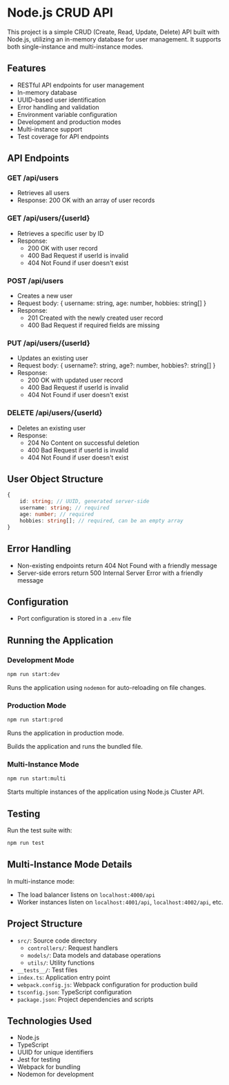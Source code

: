 # Node.js CRUD API

This project is a simple CRUD (Create, Read, Update, Delete) API built with Node.js, utilizing an in-memory database for user management. It supports both single-instance and multi-instance modes.

## Features

- RESTful API endpoints for user management
- In-memory database
- UUID-based user identification
- Error handling and validation
- Environment variable configuration
- Development and production modes
- Multi-instance support
- Test coverage for API endpoints

## API Endpoints

### GET /api/users

- Retrieves all users
- Response: 200 OK with an array of user records

### GET /api/users/{userId}

- Retrieves a specific user by ID
- Response:
  - 200 OK with user record
  - 400 Bad Request if userId is invalid
  - 404 Not Found if user doesn't exist

### POST /api/users

- Creates a new user
- Request body: { username: string, age: number, hobbies: string[] }
- Response:
  - 201 Created with the newly created user record
  - 400 Bad Request if required fields are missing

### PUT /api/users/{userId}

- Updates an existing user
- Request body: { username?: string, age?: number, hobbies?: string[] }
- Response:
  - 200 OK with updated user record
  - 400 Bad Request if userId is invalid
  - 404 Not Found if user doesn't exist

### DELETE /api/users/{userId}

- Deletes an existing user
- Response:
  - 204 No Content on successful deletion
  - 400 Bad Request if userId is invalid
  - 404 Not Found if user doesn't exist

## User Object Structure

```typescript
{
	id: string; // UUID, generated server-side
	username: string; // required
	age: number; // required
	hobbies: string[]; // required, can be an empty array
}
```

## Error Handling

- Non-existing endpoints return 404 Not Found with a friendly message
- Server-side errors return 500 Internal Server Error with a friendly message

## Configuration

- Port configuration is stored in a `.env` file

## Running the Application

### Development Mode

```bash
npm run start:dev
```

Runs the application using `nodemon` for auto-reloading on file changes.

### Production Mode

```bash
npm run start:prod
```

Runs the application in production mode.

Builds the application and runs the bundled file.

### Multi-Instance Mode

```bash
npm run start:multi
```

Starts multiple instances of the application using Node.js Cluster API.

## Testing

Run the test suite with:

```bash
npm run test
```

## Multi-Instance Mode Details

In multi-instance mode:

- The load balancer listens on `localhost:4000/api`
- Worker instances listen on `localhost:4001/api`, `localhost:4002/api`, etc.

## Project Structure

- `src/`: Source code directory
  - `controllers/`: Request handlers
  - `models/`: Data models and database operations
  - `utils/`: Utility functions
- `__tests__/`: Test files
- `index.ts`: Application entry point
- `webpack.config.js`: Webpack configuration for production build
- `tsconfig.json`: TypeScript configuration
- `package.json`: Project dependencies and scripts

## Technologies Used

- Node.js
- TypeScript
- UUID for unique identifiers
- Jest for testing
- Webpack for bundling
- Nodemon for development
